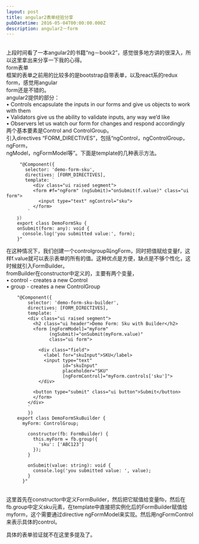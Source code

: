 ```yaml
---
layout: post
title: angular2表单经验分享
pubDatetime: 2016-05-04T00:00:00.000Z
description: angular2－form
---
```


<br>上段时间看了一本angular2的书籍“ng－book2”，感觉很多地方讲的很深入，所以这里拿出来分享一下我的心得。
<br>form表单
<br>框架的表单之前用的比较多的是bootstrap自带表单，以及react系的redux form，感觉用angular <br>form还是不错的。
<br>angular2提供的部分：
<br>• Controls encapsulate the inputs in our forms and give us objects to work with them
<br>• Validators give us the ability to validate inputs, any way we’d like
<br>• Observers let us watch our form for changes and respond accordingly
<br>两个基本要素是Control and ControlGroup。
<br>引入directives “FORM_DIRECTIVES”，包括“ngControl，ngControlGroup，ngForm，<br>ngModel，ngFormModel等”。下面是template的几种表示方法。

         "@Component({
           selector: 'demo-form-sku',
           directives: [FORM_DIRECTIVES],
           template: `
              <div class="ui raised segment">
              <form #f="ngForm" (ngSubmit)="onSubmit(f.value)" class="ui form">
                <input type="text" ngControl="sku">
              </form>
            `
        ｝）
        export class DemoFormSku {
        onSubmit(form: any): void {
          console.log('you submitted value:', form);
        }"

在这种情况下，我们创建一个controlgroup叫ngForm，同时把值赋给变量f，这样f.value就可以表示表单的所有的值。这种优点是方便，缺点是不够个性化，这时候就引入FormBuilder。
<br>fromBuilder在constructor中定义的，主要有两个变量，
<br>• control - creates a new Control
<br>• group - creates a new ControlGroup

        "@Component({
            selector: 'demo-form-sku-builder',
            directives: [FORM_DIRECTIVES],
            template: `
            <div class="ui raised segment">
              <h2 class="ui header">Demo Form: Sku with Builder</h2>
              <form [ngFormModel]="myForm"
                    (ngSubmit)="onSubmit(myForm.value)"
                    class="ui form">

                <div class="field">
                  <label for="skuInput">SKU</label>
                  <input type="text"
                         id="skuInput"
                         placeholder="SKU"
                         [ngFormControl]="myForm.controls['sku']">
                </div>

              <button type="submit" class="ui button">Submit</button>
              </form>
            </div>
            `
            })
        export class DemoFormSkuBuilder {
          myForm: ControlGroup;

            constructor(fb: FormBuilder) {
              this.myForm = fb.group({
                'sku': ['ABC123']
              });
            }

            onSubmit(value: string): void {
              console.log('you submitted value: ', value);
            }
          }"

<br>这里首先在constructor中定义FormBuilder，然后把它赋值给变量fb，然后在fb.group中定义sku元素，在template中直接把实例化后的FormBuilder赋值给myform，这个需要通过directive ngFormModel来实现。然后用ngFormControl来表示具体的control。

具体的表单验证就不在这里多提及了。

